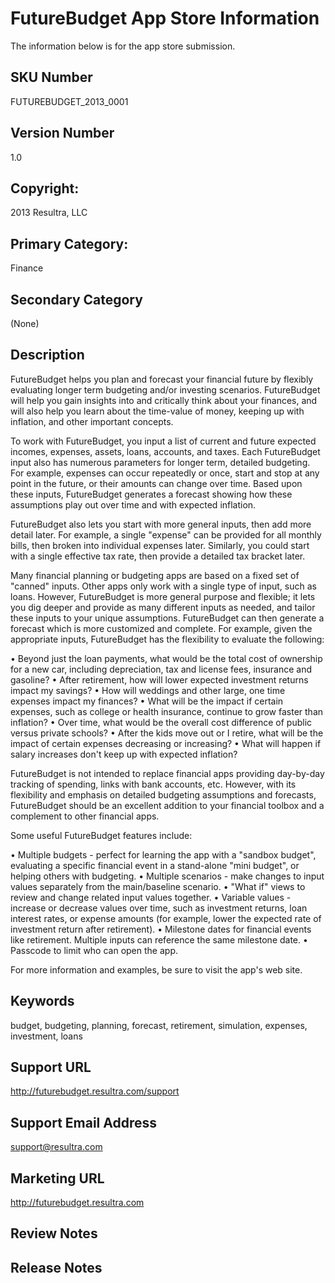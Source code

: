 # FutureBudget App Store Information

The information below is for the app store submission.

## SKU Number

FUTUREBUDGET_2013_0001

## Version Number

1.0

## Copyright:

2013 Resultra, LLC

## Primary Category: 

Finance

## Secondary Category

(None)

## Description

FutureBudget helps you plan and forecast your financial future by flexibly evaluating longer term budgeting and/or investing scenarios. FutureBudget will help you gain insights into and critically think about your finances, and will also help you learn about the time-value of money, keeping up with inflation, and other important concepts.

To work with FutureBudget, you input a list of current and future expected incomes, expenses, assets, loans, accounts, and taxes. Each FutureBudget input also has numerous parameters for longer term, detailed budgeting. For example, expenses can occur repeatedly or once, start and stop at any point in the future, or their amounts can change over time. Based upon these inputs, FutureBudget  generates a forecast showing how these assumptions play out over time and with expected inflation.

FutureBudget also lets you start with more general inputs, then add more detail later. For example, a single "expense" can be provided for all monthly bills, then broken into individual expenses later. Similarly, you could start with a single effective tax rate, then provide a detailed tax bracket later.

Many financial planning or budgeting apps are based on a fixed set of "canned" inputs. Other apps only work with a single type of input, such as loans. However, FutureBudget is more general purpose and flexible; it lets you dig deeper and provide as many different inputs as needed, and tailor these inputs to your unique assumptions. FutureBudget can then generate a forecast which is more customized and complete. For example, given the appropriate inputs, FutureBudget has the flexibility to evaluate the following:

• Beyond just the loan payments, what would be the total cost of ownership for a new car, including depreciation, tax and license fees, insurance and gasoline?
• After retirement, how will lower expected investment returns impact my savings?
• How will weddings and other large, one time expenses impact my finances?
• What will be the impact if certain expenses, such as college or health insurance, continue to grow faster than inflation?
• Over time, what would be the overall cost difference of public versus private schools?
• After the kids move out or I retire, what will be the impact of certain expenses decreasing or increasing?
• What will happen if salary increases don't keep up with expected inflation?

FutureBudget is not intended to replace financial apps providing day-by-day tracking of spending, links with bank accounts, etc. However, with its flexibility and emphasis on detailed budgeting assumptions and forecasts, FutureBudget should be an excellent addition to your financial toolbox and a complement to other financial apps.

Some useful FutureBudget features include: 

• Multiple budgets - perfect for learning the app with a "sandbox budget", evaluating a specific financial event in a stand-alone "mini budget", or helping others with budgeting.
• Multiple scenarios - make changes to input values separately from the main/baseline scenario.
• "What if" views to review and change related input values together.
• Variable values - increase or decrease values over time, such as investment returns, loan interest rates, or expense amounts (for example, lower the expected rate of investment return after retirement).
• Milestone dates for financial events like retirement. Multiple inputs can reference the same milestone date.
• Passcode to limit who can open the app.

For more information and examples, be sure to visit the app's web site.

## Keywords

budget, budgeting, planning, forecast, retirement, simulation, expenses, investment, loans

## Support URL

http://futurebudget.resultra.com/support

## Support Email Address

support@resultra.com

## Marketing URL

http://futurebudget.resultra.com

## Review Notes

## Release Notes
